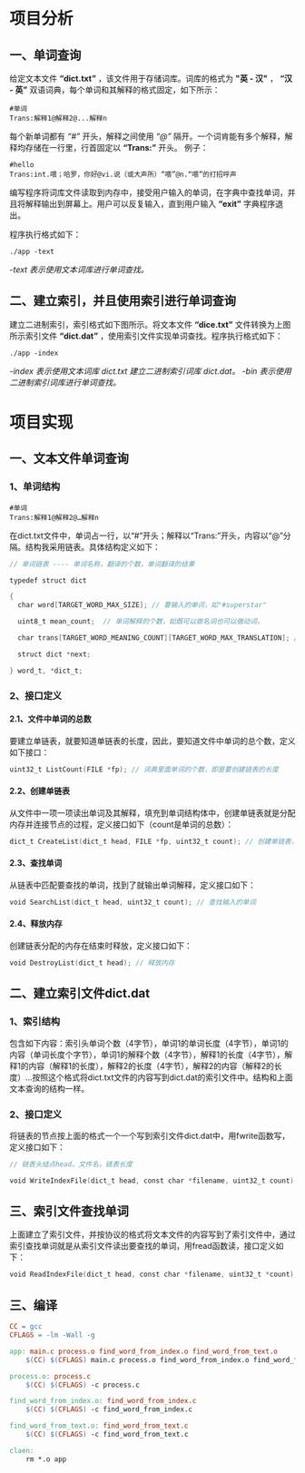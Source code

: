 # 项目分析
## 一、单词查询
给定文本文件 **“dict.txt”** ，该文件用于存储词库。词库的格式为 **"英 - 汉"** ， **“汉 - 英”** 双语词典，每个单词和其解释的格式固定，如下所示：

    #单词
    Trans:解释1@解释2@...解释n

每个新单词都有 *“#”* 开头，解释之间使用 *“@”* 隔开。一个词肯能有多个解释，解释均存储在一行里，行首固定以 **“Trans:”** 开头。
例子：
    
    #hello
    Trans:int.喂；哈罗，你好@vi.说（或大声所）“喂”@n.“喂”的打招呼声

编写程序将词库文件读取到内存中，接受用户输入的单词，在字典中查找单词，并且将解释输出到屏幕上。用户可以反复输入，直到用户输入 **“exit”** 字典程序退出。

程序执行格式如下：
    
    ./app -text

_-text 表示使用文本词库进行单词查找。_

## 二、建立索引，并且使用索引进行单词查询
建立二进制索引，索引格式如下图所示。将文本文件 **“dice.txt”** 文件转换为上图所示索引文件 **“dict.dat”** ，使用索引文件实现单词查找。程序执行格式如下：

    ./app -index

_-index 表示使用文本词库 dict.txt 建立二进制索引词库 dict.dat。_
_-bin 表示使用二进制索引词库进行单词查找。_


# 项目实现
## 一、文本文件单词查询

### 1、单词结构

    #单词
    Trans:解释1@解释2@…解释n

在dict.txt文件中，单词占一行，以“#”开头；解释以“Trans:”开头，内容以“@”分隔。结构我采用链表。具体结构定义如下：
```c
// 单词链表 ---- 单词名称，翻译的个数，单词翻译的结果

typedef struct dict

{
  char word[TARGET_WORD_MAX_SIZE]; // 要输入的单词，如"#superstar"

  uint8_t mean_count;  // 单词解释的个数，如既可以做名词也可以做动词，

  char trans[TARGET_WORD_MEANING_COUNT][TARGET_WORD_MAX_TRANSLATION]; // 翻译结果，用@分开（strtok分割函数）

  struct dict *next;

} word_t, *dict_t;
```
### 2、接口定义

#### 2.1、文件中单词的总数
要建立单链表，就要知道单链表的长度，因此，要知道文件中单词的总个数，定义如下接口：
```c
uint32_t ListCount(FILE *fp); // 词典里面单词的个数，即是要创建链表的长度
```

#### 2.2、创建单链表
从文件中一项一项读出单词及其解释，填充到单词结构体中，创建单链表就是分配内存并连接节点的过程，定义接口如下（count是单词的总数）：
```c
dict_t CreateList(dict_t head, FILE *fp, uint32_t count); // 创建单链表，返回首节点。分配内存。
```

#### 2.3、查找单词
从链表中匹配要查找的单词，找到了就输出单词解释，定义接口如下：
```c
void SearchList(dict_t head, uint32_t count); // 查找输入的单词
```

#### 2.4、释放内存
创建链表分配的内存在结束时释放，定义接口如下：
```c
void DestroyList(dict_t head); // 释放内存

```


## 二、建立索引文件dict.dat

### 1、索引结构

包含如下内容：索引头单词个数（4字节），单词1的单词长度（4字节），单词1的内容（单词长度个字节），单词1的解释个数（4字节），解释1的长度（4字节），解释1的内容（解释1的长度），解释2的长度（4字节），解释2的内容（解释2的长度）...按照这个格式将dict.txt文件的内容写到dict.dat的索引文件中。结构和上面文本查询的结构一样。

### 2、接口定义

将链表的节点按上面的格式一个一个写到索引文件dict.dat中，用fwrite函数写，定义接口如下：
```c
// 链表头结点head，文件名，链表长度

void WriteIndexFile(dict_t head, const char *filename, uint32_t count);

```

## 三、索引文件查找单词

上面建立了索引文件，并按协议的格式将文本文件的内容写到了索引文件中，通过索引查找单词就是从索引文件读出要查找的单词，用fread函数读，接口定义如下：
```c
void ReadIndexFile(dict_t head, const char *filename, uint32_t *count);
```

## 三、编译
```makefile
CC = gcc
CFLAGS = -lm -Wall -g

app: main.c process.o find_word_from_index.o find_word_from_text.o
    $(CC) $(CFLAGS) main.c process.o find_word_from_index.o find_word_from_text.o -o app

process.o: process.c
    $(CC) $(CFLAGS) -c process.c

find_word_from_index.o: find_word_from_index.c
    $(CC) $(CFLAGS) -c find_word_from_index.c

find_word_from_text.o: find_word_from_text.c
    $(CC) $(CFLAGS) -c find_word_from_text.c

claen:
    rm *.o app
```